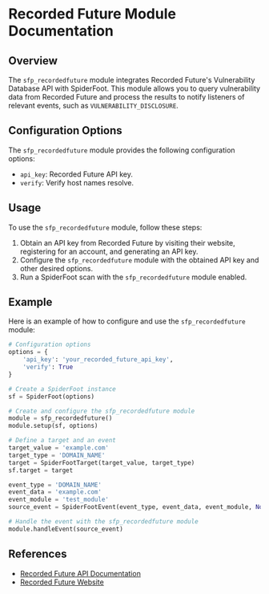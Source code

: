# Recorded Future Module Documentation

## Overview

The `sfp_recordedfuture` module integrates Recorded Future's Vulnerability Database API with SpiderFoot. This module allows you to query vulnerability data from Recorded Future and process the results to notify listeners of relevant events, such as `VULNERABILITY_DISCLOSURE`.

## Configuration Options

The `sfp_recordedfuture` module provides the following configuration options:

- `api_key`: Recorded Future API key.
- `verify`: Verify host names resolve.

## Usage

To use the `sfp_recordedfuture` module, follow these steps:

1. Obtain an API key from Recorded Future by visiting their website, registering for an account, and generating an API key.
2. Configure the `sfp_recordedfuture` module with the obtained API key and other desired options.
3. Run a SpiderFoot scan with the `sfp_recordedfuture` module enabled.

## Example

Here is an example of how to configure and use the `sfp_recordedfuture` module:

```python
# Configuration options
options = {
    'api_key': 'your_recorded_future_api_key',
    'verify': True
}

# Create a SpiderFoot instance
sf = SpiderFoot(options)

# Create and configure the sfp_recordedfuture module
module = sfp_recordedfuture()
module.setup(sf, options)

# Define a target and an event
target_value = 'example.com'
target_type = 'DOMAIN_NAME'
target = SpiderFootTarget(target_value, target_type)
sf.target = target

event_type = 'DOMAIN_NAME'
event_data = 'example.com'
event_module = 'test_module'
source_event = SpiderFootEvent(event_type, event_data, event_module, None)

# Handle the event with the sfp_recordedfuture module
module.handleEvent(source_event)
```

## References

- [Recorded Future API Documentation](https://support.recordedfuture.com/hc/en-us/articles/360035531473-API-Documentation)
- [Recorded Future Website](https://www.recordedfuture.com/)
